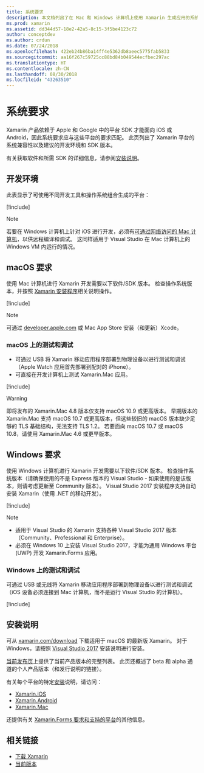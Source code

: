 ```yaml
---
title: 系统要求
description: 本文档列出了在 Mac 和 Windows 计算机上使用 Xamarin 生成应用的系统要求。 它还链接到安装说明。
ms.prod: xamarin
ms.assetid: dd344d57-18e2-42a5-8c15-3f5be4123c72
author: conceptdev
ms.author: crdun
ms.date: 07/24/2018
ms.openlocfilehash: 422eb24b86ba14ff4e5362db8aeec5775fab5833
ms.sourcegitcommit: aa16f267c59725cc88bd84b049544ecfbec297ac
ms.translationtype: HT
ms.contentlocale: zh-CN
ms.lasthandoff: 08/30/2018
ms.locfileid: "43263510"
---
```

# <a name="system-requirements"></a>系统要求

Xamarin 产品依赖于 Apple 和 Google 中的平台 SDK 才能面向 iOS 或 Android，因此系统要求应与这些平台的要求匹配。 此页列出了 Xamarin 平台的系统兼容性以及建议的开发环境和 SDK 版本。

有关获取软件和所需 SDK 的详细信息，请参阅[安装说明](#installation-instructions)。

## <a name="development-environments"></a>开发环境

此表显示了可使用不同开发工具和操作系统组合生成的平台：

[!include[](~/cross-platform/includes/development-environment.md)]

> [!NOTE]
> 若要在 Windows 计算机上针对 iOS 进行开发，必须有[可通过网络访问的 Mac 计算机](~/ios/get-started/installation/windows/connecting-to-mac/index.md)，以供远程编译和调试。 这同样适用于 Visual Studio 在 Mac 计算机上的 Windows VM 内运行的情况。

## <a name="macos-requirements"></a>macOS 要求

使用 Mac 计算机进行 Xamarin 开发需要以下软件/SDK 版本。 检查操作系统版本，并按照 [Xamarin 安装程序](#installation-instructions)相关说明操作。

[!include[](~/cross-platform/includes/macos-requirements.md)]

> [!NOTE]
> 可通过 [developer.apple.com](https://developer.apple.com/xcode/download/) 或 Mac App Store 安装（和更新）Xcode。

### <a name="testing--debugging-on-macos"></a>macOS 上的测试和调试

- 可通过 USB 将 Xamarin 移动应用程序部署到物理设备以进行测试和调试（Apple Watch 应用首先部署到配对的 iPhone）。
- 可直接在开发计算机上测试 Xamarin.Mac 应用。

[!include[](~/cross-platform/includes/macos-testing.md)]

> [!WARNING]
> 即将发布的 Xamarin.Mac 4.8 版本仅支持 macOS 10.9 或更高版本。
> 早期版本的 Xamarin.Mac 支持 macOS 10.7 或更高版本，但这些较旧的 macOS 版本缺少足够的 TLS 基础结构，无法支持 TLS 1.2。 若要面向 macOS 10.7 或 macOS 10.8，请使用 Xamarin.Mac 4.6 或更早版本。

## <a name="windows-requirements"></a>Windows 要求

使用 Windows 计算机进行 Xamarin 开发需要以下软件/SDK 版本。
检查操作系统版本（请确保使用的不是 Express 版本的 Visual Studio - 如果使用的是该版本，则请考虑更新至 Community 版本）。
Visual Studio 2017 安装程序支持自动安装 Xamarin（使用 .NET 的移动开发）。

[!include[](~/cross-platform/includes/windows-requirements.md)]

> [!NOTE]
> - 适用于 Visual Studio 的 Xamarin 支持各种 Visual Studio 2017 版本（Community、Professional 和 Enterprise）。
> - 必须在 Windows 10 上安装 Visual Studio 2017，才能为通用 Windows 平台 (UWP) 开发 Xamarin.Forms 应用。

### <a name="testing--debugging-on-windows"></a>Windows 上的测试和调试

可通过 USB 或无线将 Xamarin 移动应用程序部署到物理设备以进行测试和调试（iOS 设备必须连接到 Mac 计算机，而不是运行 Visual Studio 的计算机）。

[!include[](~/cross-platform/includes/windows-testing.md)]

## <a name="installation-instructions"></a>安装说明

可从 [xamarin.com/download](http://xamarin.com/download) 下载适用于 macOS 的最新版 Xamarin。 对于 Windows，请按照 [Visual Studio 2017](https://docs.microsoft.com/visualstudio/install/install-visual-studio) 安装说明进行安装。

[当前发布页](http://developer.xamarin.com/releases/current/)上提供了当前产品版本的完整列表。 此页还概述了 beta 和 alpha 通道的个人产品版本（和发行说明的链接）。

有关每个平台的特定[安装](~/cross-platform/get-started/installation/index.md)说明，请访问：

- [Xamarin.iOS](~/ios/get-started/installation/index.md)
- [Xamarin.Android](~/android/get-started/installation/index.md)
- [Xamarin.Mac](~/mac/get-started/installation.md)

还提供有关 [Xamarin.Forms 要求和支持的平台](~/xamarin-forms/get-started/installation.md)的其他信息。

## <a name="related-links"></a>相关链接

- [下载 Xamarin](https://visualstudio.microsoft.com/xamarin/)
- [当前版本](https://developer.xamarin.com/releases/current/)

